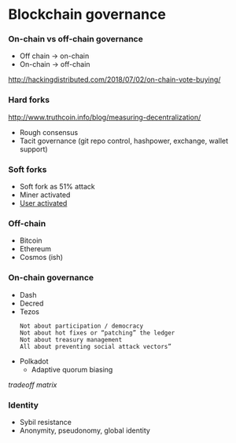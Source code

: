 # Blockchain governance

### On-chain vs off-chain governance

- Off chain -> on-chain
- On-chain -> off-chain

http://hackingdistributed.com/2018/07/02/on-chain-vote-buying/

### Hard forks

http://www.truthcoin.info/blog/measuring-decentralization/

- Rough consensus
- Tacit governance (git repo control, hashpower, exchange, wallet support)


### Soft forks

- Soft fork as 51% attack
- Miner activated
- [User activated](https://segwit.org/user-activated-soft-forks-the-bip-148-alternative-28e87ffdb76f)


### Off-chain

- Bitcoin
- Ethereum
- Cosmos (ish)


### On-chain governance

- Dash
- Decred
- Tezos
  ```
  Not about participation / democracy
  Not about hot fixes or “patching” the ledger
  Not about treasury management
  All about preventing social attack vectors”
  ```
- Polkadot
  - Adaptive quorum biasing

*tradeoff matrix*

### Identity

- Sybil resistance
- Anonymity, pseudonomy, global identity
